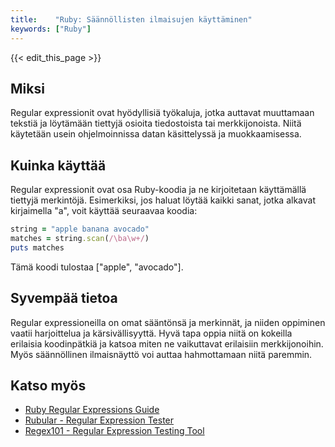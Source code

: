 ```yaml
---
title:    "Ruby: Säännöllisten ilmaisujen käyttäminen"
keywords: ["Ruby"]
---
```


{{< edit_this_page >}}

## Miksi

Regular expressionit ovat hyödyllisiä työkaluja, jotka auttavat muuttamaan tekstiä ja löytämään tiettyjä osioita tiedostoista tai merkkijonoista. Niitä käytetään usein ohjelmoinnissa datan käsittelyssä ja muokkaamisessa.

## Kuinka käyttää

Regular expressionit ovat osa Ruby-koodia ja ne kirjoitetaan käyttämällä tiettyjä merkintöjä. Esimerkiksi, jos haluat löytää kaikki sanat, jotka alkavat kirjaimella "a", voit käyttää seuraavaa koodia:

```Ruby
string = "apple banana avocado"
matches = string.scan(/\ba\w+/)
puts matches
```

Tämä koodi tulostaa ["apple", "avocado"].

## Syvempää tietoa

Regular expressioneilla on omat sääntönsä ja merkinnät, ja niiden oppiminen vaatii harjoittelua ja kärsivällisyyttä. Hyvä tapa oppia niitä on kokeilla erilaisia koodinpätkiä ja katsoa miten ne vaikuttavat erilaisiin merkkijonoihin. Myös säännöllinen ilmaisnäyttö voi auttaa hahmottamaan niitä paremmin.

## Katso myös

- [Ruby Regular Expressions Guide](https://www.rubyguides.com/2015/06/ruby-regex)
- [Rubular - Regular Expression Tester](https://rubular.com)
- [Regex101 - Regular Expression Testing Tool](https://regex101.com/)